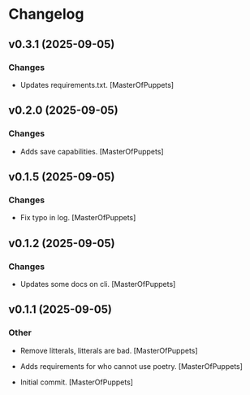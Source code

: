 # Changelog


## v0.3.1 (2025-09-05)

### Changes

* Updates requirements.txt. [MasterOfPuppets]


## v0.2.0 (2025-09-05)

### Changes

* Adds save capabilities. [MasterOfPuppets]


## v0.1.5 (2025-09-05)

### Changes

* Fix typo in log. [MasterOfPuppets]


## v0.1.2 (2025-09-05)

### Changes

* Updates some docs on cli. [MasterOfPuppets]


## v0.1.1 (2025-09-05)

### Other

* Remove litterals, litterals are bad. [MasterOfPuppets]

* Adds requirements for who cannot use poetry. [MasterOfPuppets]

* Initial commit. [MasterOfPuppets]



